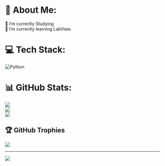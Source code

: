 # 💫 About Me:
🔭 I’m currently Studying<br>🌱 I’m currently learning LabView.


# 💻 Tech Stack:
![Python](https://img.shields.io/badge/python-3670A0?style=plastic&logo=python&logoColor=ffdd54)
# 📊 GitHub Stats:
![](https://github-readme-stats.vercel.app/api?username=vishnu-nair2708&theme=dark&hide_border=false&include_all_commits=false&count_private=true)<br/>
![](https://github-readme-streak-stats.herokuapp.com/?user=vishnu-nair2708&theme=dark&hide_border=false)<br/>
![](https://github-readme-stats.vercel.app/api/top-langs/?username=vishnu-nair2708&theme=dark&hide_border=false&include_all_commits=false&count_private=true&layout=compact)

## 🏆 GitHub Trophies
![](https://github-profile-trophy.vercel.app/?username=vishnu-nair2708&theme=radical&no-frame=false&no-bg=false&margin-w=4)

---
[![](https://visitcount.itsvg.in/api?id=vishnu-nair2708&icon=0&color=0)](https://visitcount.itsvg.in)

<!-- Proudly created with GPRM ( https://gprm.itsvg.in ) -->
